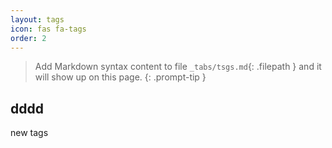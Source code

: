 ```yaml
---
layout: tags
icon: fas fa-tags
order: 2 
---
```

> Add Markdown syntax content to file `_tabs/tsgs.md`{: .filepath } and it will show up on this page.
> {: .prompt-tip }


dddd
---
new tags